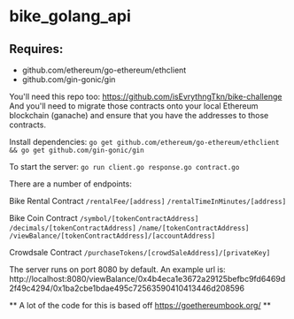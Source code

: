 # bike_golang_api

## Requires: 
- github.com/ethereum/go-ethereum/ethclient
- github.com/gin-gonic/gin

You'll need this repo too: https://github.com/isEvrythngTkn/bike-challenge
And you'll need to migrate those contracts onto your local Ethereum blockchain (ganache) and ensure that you have the addresses to those contracts.

Install dependencies: 
`go get github.com/ethereum/go-ethereum/ethclient && go get github.com/gin-gonic/gin`

To start the server:
`go run client.go response.go contract.go`

There are a number of endpoints:

Bike Rental Contract
`/rentalFee/[address]`
`/rentalTimeInMinutes/[address]`

Bike Coin Contract
`/symbol/[tokenContractAddress]`
`/decimals/[tokenContractAddress]`
`/name/[tokenContractAddress]`
`/viewBalance/[tokenContractAddress]/[accountAddress]`

Crowdsale Contract
`/purchaseTokens/[crowdSaleAddress]/[privateKey]`

The server runs on port 8080 by default. An example url is:
http://localhost:8080/viewBalance/0x4b4eca1e3672a29125befbc9fd6469d2f49c4294/0x1ba2cbe1bdae495c72563590410413446d208596

** A lot of the code for this is based off https://goethereumbook.org/ **
